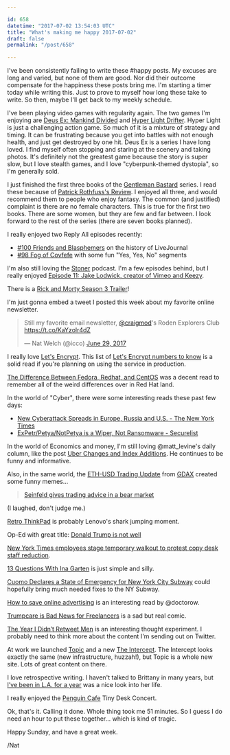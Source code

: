 ```yaml
---

id: 658
datetime: "2017-07-02 13:54:03 UTC"
title: "What's making me happy 2017-07-02"
draft: false
permalink: "/post/658"

---
```


I've been consistently failing to write these #happy posts. My excuses are long and varied, but none of them are good. Nor did their outcome compensate for the happiness these posts bring me. I'm starting a timer today while writing this. Just to prove to myself how long these take to write. So then, maybe I'll get back to my weekly schedule.

I've been playing video games with regularity again. The two games I'm enjoying are [Deus Ex: Mankind Divided](https://en.wikipedia.org/wiki/Deus_Ex:_Mankind_Divided) and [Hyper Light Drifter](https://en.wikipedia.org/wiki/Hyper_Light_Drifter). Hyper Light is just a challenging action game. So much of it is a mixture of strategy and timing. It can be frustrating because you get into battles with not enough health, and just get destroyed by one hit. Deus Ex is a series I have long loved. I find myself often stopping and staring at the scenery and taking photos. It's definitely not the greatest game because the story is super slow, but I love stealth games, and I love "cyberpunk-themed dystopia", so I'm generally sold.

I just finished the first three books of the [Gentleman Bastard](https://www.goodreads.com/series/43531-gentleman-bastard) series. I read these because of [Patrick Rothfuss's Review](https://www.goodreads.com/review/show/99607064?book_show_action=false). I enjoyed all three, and would recommend them to people who enjoy fantasy. The common (and justified) complaint is there are no female characters. This is true for the first two books. There are some women, but they are few and far between. I look forward to the rest of the series (there are seven books planned).

I really enjoyed two Reply All episodes recently:

 - [#100 Friends and Blasphemers](http://pca.st/Y5Tp) on the history of LiveJournal
 - [#98 Fog of Covfefe](http://pca.st/xNBN) with some fun "Yes, Yes, No" segments

I'm also still loving the [Stoner](http://www.stoner.co/) podcast. I'm a few episodes behind, but I really enjoyed [Episode 11: Jake Lodwick, creator of Vimeo and Keezy](http://pca.st/yIpC).

There is a [Rick and Morty Season 3 Trailer](https://www.youtube.com/watch?v=DeAw6aXHzcY&feature=youtu.be)!

I'm just gonna embed a tweet I posted this week about my favorite online newsletter.

<blockquote class="twitter-tweet" data-lang="en"><p lang="en" dir="ltr">Still my favorite email newsletter, <a href="https://twitter.com/craigmod">@craigmod</a>&#39;s Roden Explorers Club <a href="https://t.co/KaYzolr4dZ">https://t.co/KaYzolr4dZ</a></p>&mdash; Nat Welch (@icco) <a href="https://twitter.com/icco/status/880408947651489797">June 29, 2017</a></blockquote>


I really love [Let's Encrypt](https://letsencrypt.org/). This list of [Let's Encrypt numbers to know](https://www.keychest.net/content/letsencrypt_numbers_to_know.html) is a solid read if you're planning on using the service in production.

[The Difference Between Fedora, Redhat, and CentOS](https://danielmiessler.com/study/fedora_redhat_centos/) was a decent read to remember all of the weird differences over in Red Hat land.

In the world of "Cyber", there were some interesting reads these past few days:

 - [New Cyberattack Spreads in Europe, Russia and U.S. - The New York Times](https://www.nytimes.com/2017/06/27/technology/ransomware-hackers.html?smid=pl-share&_r=1)
 - [ExPetr/Petya/NotPetya is a Wiper, Not Ransomware - Securelist](https://securelist.com/expetrpetyanotpetya-is-a-wiper-not-ransomware/78902/)

In the world of Economics and money, I'm still loving @matt_levine's daily column, like the post [Uber Changes and Index Additions](https://www.bloomberg.com/view/articles/2017-06-21/uber-changes-and-index-additions). He continues to be funny and informative.

Also, in the same world, the [ETH-USD Trading Update](https://blog.gdax.com/eth-usd-trading-update-5d8142b5bdc1) from [GDAX](https://www.gdax.com/) created some funny memes...

<blockquote class="imgur-embed-pub" lang="en" data-id="Dq8UNyY"><a href="//imgur.com/Dq8UNyY">Seinfeld gives trading advice in a bear market</a></blockquote><script async src="//s.imgur.com/min/embed.js" charset="utf-8"></script>

(I laughed, don't judge me.)

[Retro ThinkPad](http://blog.lenovo.com/en/blog/retro-thinkpad-its-alive/) is probably Lenovo's shark jumping moment.

Op-Ed with great title: [Donald Trump is not well](https://www.washingtonpost.com/amphtml/opinions/donald-trump-is-not-well/2017/06/30/97759ee0-5d0f-11e7-9b7d-14576dc0f39d_story.html)

[New York Times employees stage temporary walkout to protest copy desk staff reduction](http://www.poynter.org/2017/this-sign-wsa-not-edited-new-york-times-employees-stage-temporary-walkout-to-protest-copy-desk-staff-reduction-update3/465301/).

[13 Questions With Ina Garten](http://time.com/4838671/ina-garten-fantasy-dinner-party/) is just simple and silly.

[Cuomo Declares a State of Emergency for New York City Subway](https://nyti.ms/2tqbbIN) could hopefully bring much needed fixes to the NY Subway.

[How to save online advertising](https://amp.theguardian.com/technology/2015/sep/23/how-to-save-online-advertising) is an interesting read by @doctorow.

[Trumpcare is Bad News for Freelancers](https://thenib.com/trumpcare-freelancers) is a sad but real comic.

[The Year I Didn’t Retweet Men](https://medium.com/the-web-we-make/the-year-i-didnt-retweet-men-79403a7eade1?source=ifttt--------------1) is an interesting thought experiment. I probably need to think more about the content I'm sending out on Twitter.

At work we launched [Topic](https://www.topic.com/) and a new [The Intercept](https://theintercept.com/). The Intercept looks exactly the same (new infrastructure, huzzah!), but Topic is a whole new site. Lots of great content on there.

I love retrospective writing. I haven't talked to Brittany in many years, but [I’ve been in L.A. for a year](https://medium.com/@brittanymetz/ive-been-in-l-a-for-a-year-7dbfe45c3c92?source=ifttt--------------1) was a nice look into her life.

I really enjoyed the [Penguin Cafe](http://www.npr.org/event/music/532910319/penguin-cafe-tiny-desk-concert) Tiny Desk Concert.

Ok, that's it. Calling it done. Whole thing took me 51 minutes. So I guess I do need an hour to put these together... which is kind of tragic.

Happy Sunday, and have a great week.

/Nat


